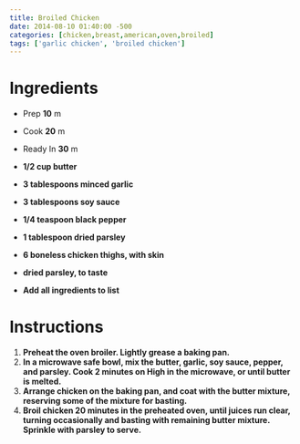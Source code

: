 ```yaml
---
title: Broiled Chicken
date: 2014-08-10 01:40:00 -500
categories: [chicken,breast,american,oven,broiled]
tags: ['garlic chicken', 'broiled chicken']
---
```


# Ingredients

* Prep
  **10** m
* Cook
  **20** m
* Ready In
  **30** m

* **1/2 cup butter**
* **3 tablespoons minced garlic**
* **3 tablespoons soy sauce**
* **1/4 teaspoon black pepper**
* **1 tablespoon dried parsley**
* **6 boneless chicken thighs, with skin**
* **dried parsley, to taste**
* **Add all ingredients to list**

# Instructions 

1. **Preheat the oven broiler. Lightly grease a baking pan.**
2. **In a microwave safe bowl, mix the butter, garlic, soy sauce, pepper, and parsley. Cook 2 minutes on High in the microwave, or until butter is melted.**
3. **Arrange chicken on the baking pan, and coat with the butter mixture, reserving some of the mixture for basting.**
4. **Broil chicken 20 minutes in the preheated oven, until juices run clear, turning occasionally and basting with remaining butter mixture. Sprinkle with parsley to serve.**

